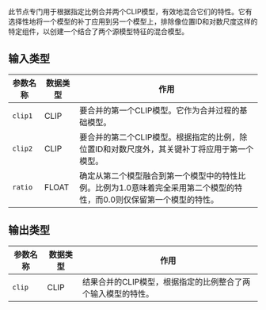 此节点专门用于根据指定比例合并两个CLIP模型，有效地混合它们的特性。它有选择性地将一个模型的补丁应用到另一个模型上，排除像位置ID和对数尺度这样的特定组件，以创建一个结合了两个源模型特征的混合模型。

## 输入类型

| 参数名称 | 数据类型 | 作用 |
|----------|----------|------|
| `clip1`  | CLIP     | 要合并的第一个CLIP模型。它作为合并过程的基础模型。 |
| `clip2`  | CLIP     | 要合并的第二个CLIP模型。根据指定的比例，除位置ID和对数尺度外，其关键补丁将应用于第一个模型。 |
| `ratio`  | FLOAT    | 确定从第二个模型融合到第一个模型中的特性比例。比例为1.0意味着完全采用第二个模型的特性，而0.0则仅保留第一个模型的特性。 |

## 输出类型

| 参数名称 | 数据类型 | 作用 |
|----------|----------|------|
| `clip`   | CLIP     | 结果合并的CLIP模型，根据指定的比例整合了两个输入模型的特性。 |